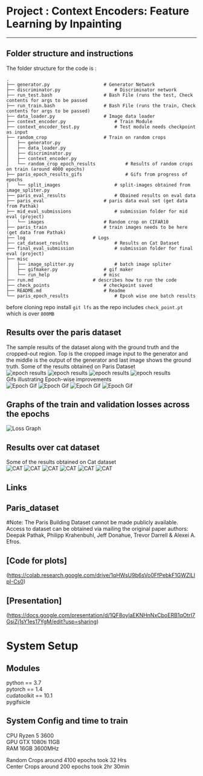 # Project : Context Encoders: Feature Learning by Inpainting
---
## Folder structure and instructions
The folder structure for the code is :
```
.
├── generator.py					# Generator Network
├── discriminator.py					# Discriminator network
├── run_test.bash					# Bash File (runs the test, Check contents for args to be passed
├── run_train.bash					# Bash File (runs the train, Check contents for args to be passed)
├── data_loader.py					# Image data loader
├── context_encoder.py					# Train Module
├── context_encoder_test.py				# Test module needs checkpoint as input
├── random_crop						# Train on random crops
│   ├── generator.py
│   ├── data_loader.py
│   ├── discriminator.py
│   ├── context_encoder.py
│   └── random_crop_epoch_results			# Results of random crops on train (around 4000 epochs)
├── paris_epoch_results_gifs				# Gifs from progress of epochs
│   └── split_images					# split-images obtained from image_spliter.py
├── paris_eval_results					# Obained results on eval data
├── paris_eval						# paris data eval set (get data from Pathak)
├── mid_eval_submissions				# submission folder for mid eval (project) 
│   └── images						# Random crop on CIFAR10
├── paris_train						# train images needs to be here (get data from Pathak)
├── log							# Logs
├── cat_dataset_results					# Results on Cat Dataset
├── final_eval_submission				# submission folder for final eval (project)
├── misc
│   ├── image_splitter.py				# batch image spliter
│   ├── gifmaker.py					# gif maker
│   └── run_help					# misc
├── run.md						# describes how to run the code
├── check_points					# checkpoint saved
├── README.md						# Readme
└── paris_epoch_results					# Epcoh wise one batch results
```
before cloning repo install `git lfs` as the repo includes `check_point.pt` which is over `800MB`

## Results over the paris dataset
The sample results of the dataset along with the ground truth and the cropped-out region. Top is the cropped image input to the generator and the middle is the output of the generator and last image shows the ground truth.
Some of the results obtained on Paris Dataset<br/>
![epoch results](paris_eval_results/generated_imgs-1.jpg)
![epoch results](paris_eval_results/generated_imgs-17.jpg)
![epoch results](paris_eval_results/generated_imgs-70.jpg)
![epoch results](paris_eval_results/generated_imgs-28.jpg)
<br/>
Gifs illustrating Epoch-wise improvements<br/>
![Epoch Gif](paris_epoch_results_gifs/147.gif)
![Epoch Gif](paris_epoch_results_gifs/174.gif)
![Epoch Gif](paris_epoch_results_gifs/1.gif)
![Epoch Gif](paris_epoch_results_gifs/58.gif)

## Graphs of the train and validation losses across the epochs
![Loss Graph](misc/graph.PNG)

## Results over cat dataset
Some of the results obtained on Cat dataset<br/>
![CAT](cat_dataset_results/49350.jpg)
![CAT](cat_dataset_results/49300.jpg)
![CAT](cat_dataset_results/46000.jpg)
![CAT](cat_dataset_results/49950.jpg)
![CAT](cat_dataset_results/49850.jpg)
![CAT](cat_dataset_results/49650.jpg)

## Links
## Paris_dataset
#Note:
The Paris Building Dataset cannot be made publicly available. Access to dataset can be obtained via mailing the original paper authors: Deepak Pathak, Philipp Krahenbuhl, Jeff Donahue, Trevor Darrell & Alexei A. Efros.
## [Code for plots]
(https://colab.research.google.com/drive/1qHWsU9b6sVo0FfPebkF1GWZlLIpI-Cs0)<br/>
## [Presentation]
(https://docs.google.com/presentation/d/1QF8oylaEKNHnNxCboERB1qOtrI7GsiZj1sY1es17YgM/edit?usp=sharing)<br/>


# System Setup

## Modules 

python == 3.7<br/>
pytorch == 1.4<br/>
cudatoolkit == 10.1<br/>
pygifsicle<br/>

## System Config and time to train

CPU Ryzen 5 3600<br/>
GPU GTX 1080ti 11GB<br/>
RAM 16GB 3600MHz<br/>

Random Crops around 4100 epochs took 32 Hrs<br/>
Center Crops around 200 epochs took 2hr 30min<br/>

